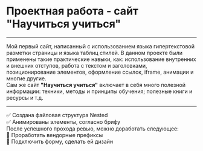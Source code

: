 # Проектная работа - сайт "Научиться учиться"
____
Мой первый сайт, написанный с использованием языка гипертекстовой разметки страницы и языка таблиц стилей. В данном проекте были применены такие практические навыки, как: использование внутренних и внешних отступов, работа с текстом и заголовками, позиционирование элементов, оформление ссылок, iframe, анимации и многие другие.  
Сам же сайт **"Научиться учиться"** включает в себя много полезной информации: техники, методы и принципы обучения; полезные книги и ресурсы и т.д.  
____
:white_check_mark: Создана файловая структура Nested  
:white_check_mark: Анимированы элементы, согласно брифу  
После успешного прохода ревью, можно доработать следующее:  
:black_square_button: Проработать вендорные префиксы  
:black_square_button: Подключить форму, сделать ей дизайн